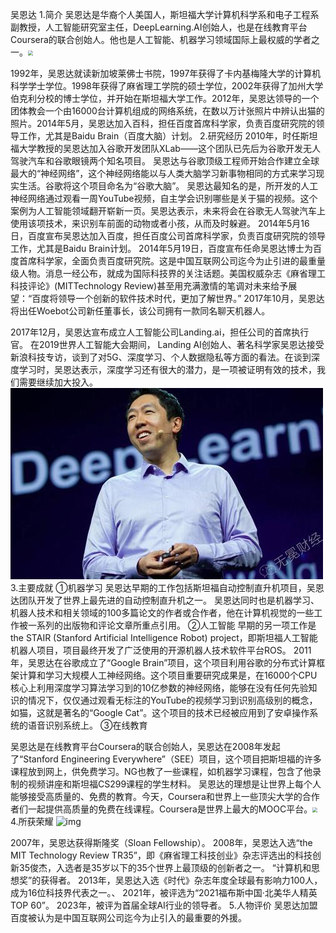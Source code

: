 吴恩达
1.简介
吴恩达是华裔个人美国人，斯坦福大学计算机科学系和电子工程系副教授，人工智能研究室主任，DeepLearning.AI创始人，也是在线教育平台Coursera的联合创始人。他也是人工智能、机器学习领域国际上最权威的学者之一。<img src="C:\Users\huangrong\Desktop\图片1.png" style="zoom:50%;" />

1992年，吴恩达就读新加坡莱佛士书院，1997年获得了卡内基梅隆大学的计算机科学学士学位。1998年获得了麻省理工学院的硕士学位，2002年获得了加州大学伯克利分校的博士学位，并开始在斯坦福大学工作。2012年，吴恩达领导的一个团体教会一个由16000台计算机组成的网络系统，在数以万计张照片中辨认出猫的照片。2014年5月，吴恩达加入百科，担任百度首席科学家，负责百度研究院的领导工作，尤其是Baidu Brain（百度大脑）计划。
2.研究经历
2010年，时任斯坦福大学教授的吴恩达加入谷歌开发团队XLab——这个团队已先后为谷歌开发无人驾驶汽车和谷歌眼镜两个知名项目。
  吴恩达与谷歌顶级工程师开始合作建立全球最大的“神经网络”，这个神经网络能以与人类大脑学习新事物相同的方式来学习现实生活。谷歌将这个项目命名为“谷歌大脑”。
  吴恩达最知名的是，所开发的人工神经网络通过观看一周YouTube视频，自主学会识别哪些是关于猫的视频。这个案例为人工智能领域翻开崭新一页。吴恩达表示，未来将会在谷歌无人驾驶汽车上使用该项技术，来识别车前面的动物或者小孩，从而及时躲避。
  2014年5月16日，百度宣布吴恩达加入百度，担任百度公司首席科学家，负责百度研究院的领导工作，尤其是Baidu Brain计划。
  2014年5月19日，百度宣布任命吴恩达博士为百度首席科学家，全面负责百度研究院。这是中国互联网公司迄今为止引进的最重量级人物。消息一经公布，就成为国际科技界的关注话题。美国权威杂志《麻省理工科技评论》(MITTechnology Review)甚至用充满激情的笔调对未来给予展望：“百度将领导一个创新的软件技术时代，更加了解世界。”
  2017年10月，吴恩达将出任Woebot公司新任董事长，该公司拥有一款同名聊天机器人。

2017年12月，吴恩达宣布成立人工智能公司Landing.ai，担任公司的首席执行官。
  在2019世界人工智能大会期间， Landing AI创始人、著名科学家吴恩达接受新浪科技专访，谈到了对5G、深度学习、个人数据隐私等方面的看法。在谈到深度学习时，吴恩达表示，深度学习还有很大的潜力，是一项被证明有效的技术，我们需要继续加大投入。![](./图片2.png)
3.主要成就
①机器学习
吴恩达早期的工作包括斯坦福自动控制直升机项目，吴恩达团队开发了世界上最先进的自动控制直升机之一。
吴恩达同时也是机器学习、机器人技术和相关领域的100多篇论文的作者或合作者，他在计算机视觉的一些工作被一系列的出版物和评论文章所重点引用。
②人工智能
早期的另一项工作是the STAIR (Stanford Artificial Intelligence Robot) project，即斯坦福人工智能机器人项目，项目最终开发了广泛使用的开源机器人技术软件平台ROS。
2011年，吴恩达在谷歌成立了“Google Brain”项目，这个项目利用谷歌的分布式计算框架计算和学习大规模人工神经网络。这个项目重要研究成果是，在16000个CPU核心上利用深度学习算法学习到的10亿参数的神经网络，能够在没有任何先验知识的情况下，仅仅通过观看无标注的YouTube的视频学习到识别高级别的概念，如猫，这就是著名的“Google Cat”。这个项目的技术已经被应用到了安卓操作系统的语音识别系统上。
③在线教育

吴恩达是在线教育平台Coursera的联合创始人，吴恩达在2008年发起了“Stanford Engineering Everywhere”（SEE）项目，这个项目把斯坦福的许多课程放到网上，供免费学习。NG也教了一些课程，如机器学习课程，包含了他录制的视频讲座和斯坦福CS299课程的学生材料。
吴恩达的理想是让世界上每个人能够接受高质量的、免费的教育。今天，Coursera和世界上一些顶尖大学的合作者们一起提供高质量的免费在线课程。Coursera是世界上最大的MOOC平台。<img src="C:\Users\huangrong\Desktop\图片3.png" style="zoom:50%;" />
4.所获荣耀
![img](https://bkimg.cdn.bcebos.com/pic/728da9773912b31bb051852ef54a217adab44aed4b23?x-bce-process=image/watermark,image_d2F0ZXIvYmFpa2U4MA==,g_7,xp_5,yp_5/format,f_auto)

2007年，吴恩达获得斯隆奖（Sloan Fellowship）。
2008年，吴恩达入选“the MIT Technology Review TR35”，即《麻省理工科技创业》杂志评选出的科技创新35俊杰，入选者是35岁以下的35个世界上最顶级的创新者之一。
“计算机和思想奖”的获得者。
2013年，吴恩达入选《时代》杂志年度全球最有影响力100人，成为16位科技界代表之一。、
2021年，被评选为“2021福布斯中国·北美华人精英TOP 60”。
2023年，被评为首届全球AI行业的领导者。
5.人物评价
吴恩达加盟百度被认为是中国互联网公司迄今为止引入的最重要的外援。
